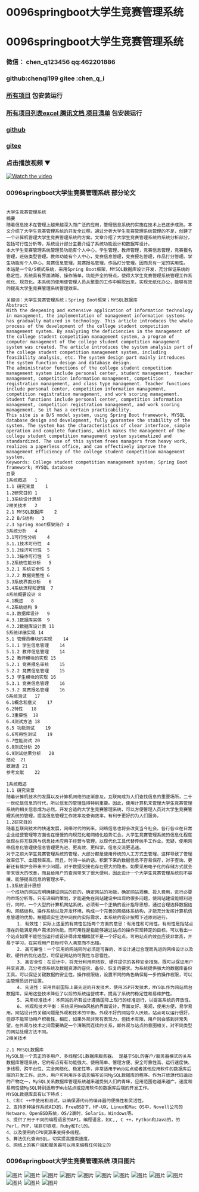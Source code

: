 # 0096springboot大学生竞赛管理系统


# 0096springboot大学生竞赛管理系统

### 微信： chen_q123456  qq:462201886
### github:chenqi199 gitee :chen_q_i

### [所有项目](https://github.com/GraduationProject-springboot/allSpringbootProjects) 包安装运行

### [所有项目列表excel 腾讯文档 项目清单](https://docs.qq.com/sheet/DSHRFSVZ5aEVYT3N3?tab=BB08J2) 包安装运行

### [github](https://chenqi199.github.io)

### [gitee](https://gitee.com/chen_q_i)

### 点击播放视频 ▼
[![Watch the video](https://i.sstatic.net/Vp2cE.png)](https://player.bilibili.com/player.html?isOutside=true&aid=BV16ia6epENY&bvid=BV16ia6epENY&cid=500001610579426&p=97)



### 0096springboot大学生竞赛管理系统 部分论文
```

﻿大学生竞赛管理系统
摘要
随着信息技术在管理上越来越深入而广泛的应用，管理信息系统的实施在技术上已逐步成熟。本文介绍了大学生竞赛管理系统的开发全过程。通过分析大学生竞赛管理系统管理的不足，创建了一个计算机管理大学生竞赛管理系统的方案。文章介绍了大学生竞赛管理系统的系统分析部分，包括可行性分析等，系统设计部分主要介绍了系统功能设计和数据库设计。
本大学生竞赛管理系统管理员功能有个人中心，学生管理，教师管理，竞赛信息管理，竞赛报名管理，班级类型管理。教师功能有个人中心，竞赛信息管理，竞赛报名管理，作品打分管理。学生功能有个人中心，竞赛信息管理，竞赛报名管理，作品打分管理。因而具有一定的实用性。
本站是一个B/S模式系统，采用Spring Boot框架，MYSQL数据库设计开发，充分保证系统的稳定性。系统具有界面清晰、操作简单，功能齐全的特点，使得大学生竞赛管理系统管理工作系统化、规范化。本系统的使用使管理人员从繁重的工作中解脱出来，实现无纸化办公，能够有效的提高大学生竞赛管理系统管理效率。

关键词：大学生竞赛管理系统；Spring Boot框架；MYSQL数据库
Abstract
With the deepening and extensive application of information technology in management, the implementation of management information systems has gradually matured in technology. This article introduces the whole process of the development of the college student competition management system. By analyzing the deficiencies in the management of the college student competition management system, a program of computer management of the college student competition management system was created. The article introduces the system analysis part of the college student competition management system, including feasibility analysis, etc. The system design part mainly introduces the system function design and database design.
The administrator functions of the college student competition management system include personal center, student management, teacher management, competition information management, competition registration management, and class type management. Teacher functions include personal center, competition information management, competition registration management, and work scoring management. Student functions include personal center, competition information management, competition registration management, and work scoring management. So it has a certain practicability.
This site is a B/S model system, using Spring Boot framework, MYSQL database design and development, fully guarantee the stability of the system. The system has the characteristics of clear interface, simple operation and complete functions, which makes the management of the college student competition management system systematized and standardized. The use of this system frees managers from heavy work, realizes a paperless office, and can effectively improve the management efficiency of the college student competition management system.
Keywords: College student competition management system; Spring Boot framework; MYSQL database
目录
1系统概述	1
1.1 研究背景	1
1.2研究目的	1
1.3系统设计思想	1
2相关技术	2
2.1 MYSQL数据库	2
2.2 B/S结构	3
2.3 Spring Boot框架简介	4
3系统分析	4
3.1可行性分析	4
3.1.1技术可行性	4
3.1.2经济可行性	5
3.1.3操作可行性	5
3.2系统性能分析	5
3.2.1 系统安全性	5
3.2.2 数据完整性	6
3.3系统界面分析	6
3.4系统流程和逻辑	7
4系统概要设计	8
4.1概述	8
4.2系统结构	9
4.3.数据库设计	9
4.3.1数据库实体	9
4.3.2数据库设计表	11
5系统详细实现	14
5.1 管理员模块的实现	14
5.1.1 学生信息管理	14
5.1.2 教师信息管理	14
5.2 教师模块的实现	15
5.2.1 竞赛报名审核	15
5.2.2 竞赛信息管理	15
5.3 学生模块的实现	16
5.3.1 竞赛信息管理	16
5.3.2 竞赛报名管理	16
6系统测试	17
6.1概念和意义	17
6.2特性	18
6.3重要性	18
6.4测试方法	18
6.5 功能测试	19
6.6可用性测试	19
6.7性能测试	20
6.8测试分析	20
6.9测试结果分析	20
结论	21
致谢语	21
参考文献	22

1系统概述
1.1 研究背景
随着计算机技术的发展以及计算机网络的逐渐普及，互联网成为人们查找信息的重要场所，二十一世纪是信息的时代，所以信息的管理显得特别重要。因此，使用计算机来管理大学生竞赛管理系统的相关信息成为必然。开发合适的大学生竞赛管理系统，可以方便管理人员对大学生竞赛管理系统的管理，提高信息管理工作效率及查询效率，有利于更好的为人们服务。
1.2研究目的
随着互联网技术的快速发展，网络时代的到来，网络信息也将会改变当今社会。各行各业在日常企业经营管理等方面也在慢慢的向规范化和网络化趋势汇合。大学生竞赛管理系统的信息化程度体现在将互联网与信息技术应用于经营与管理，以现代化工具代替传统手工作业。无疑，使用网络信息化管理使信息管理更先进、更高效、更科学，信息交流更迅速。
对于之前大学生竞赛管理系统的管理，大部分都是使用传统的人工方式去管理，这样导致了管理效率低下、出错频率高。而且，时间一长的话，积累下来的数据信息不容易保存，对于查询、更新还有维护会带来不少问题。对于数据交接也存在很大的隐患。如果采用电子化的存储方式就会带来很大的改善，而且给用户的查询带来了很大便利，因此设计一个大学生竞赛管理系统刻不容缓，能够提高信息的管理水平。
1.3系统设计思想
一个成功的网站应明确建设网站的目的，确定网站的功能，确定网站规模、投入费用，进行必要的市场分析等。只有详细的策划，才能避免在网站建设中出现的很多问题，使网站建设能顺利进行。同时，一个大型的计算机网站系统，必须有一个正确的设计指导思想，通过合理选择数据结构、网络结构、操作系统以及开发环境，构成一个完善的网络体系结构，才能充分发挥计算机信息管理的优势。根据现实生活中网民的实际需求，本系统的设计按照下述原则进行。
    1. 有效性：实际上这里的有效性包括两个方面的意思：有用性和可用性。有用性是指站点潜在的能满足用户需求的功能，而可用性是指能够通过站点的操作实现特定的目标。可以看出一个站点如果不能恰当运行或设计得非常槽糕就不是一个好站点。可用站点的效益应该非常高，并易于学习，在实现用户目标时令人满意而不出错。
    2. 高可靠性：一个实用的网站同时必须是可靠的，本设计通过合理而先进的网络设计以及软、硬件的优化选型，可保证网站的可靠性与容错性。
    3. 高安全性：在设计中，将充分利用网络软、硬件提供的各种安全措施，既可以保证用户共享资源，充分考虑系统及数据资源的容灾、备份、恢复的要求。为系统提供强大的数据库备份工具。可以保证关键数据的安全性。操作权限级，设置不同的角色确保每一步的操作权限，可以由管理员进行设置。
    4. 先进性：采用目前国际上最先进的开发技术，使用JSP开发技术，MYSQL作为网站后台数据库。采用这些技术降低了以后的系统运营成本，提高了系统的稳定性和易维护性。
    5. 采用标准技术：本网站的所有设计遵循国际上现行的标准进行，以提高系统的开放性。
    6. 外观和技术平衡：系统采用Web风格的界面设计，界面友好、美观，使用方便，易学易用。网站设计的关键问题是外观和技术的平衡。外现不好的网站令人厌烦，站点可以运行很好，但却不能带动用户积极性，相反，如果外观非常有表现力，但技术有限，用户则会感到非常失望。在外观与技术之间需要确定一个清晰而连续的关系，即外观与站点的意图相关，对不同类型的网站处理方法不同。
2相关技术

2.1 MYSQL数据库
MySQL是一个真正的多用户、多线程SQL数据库服务器。 是基于SQL的客户/服务器模式的关系数据库管理系统，它的有点有有功能强大、使用简单、管理方便、安全可靠性高、运行速度快、多线程、跨平台性、完全网络化、稳定性等，非常适用于Web站点或者其他应用软件的数据库后端的开发工作。此外，用户可利用许多语言编写访问MySQL数据库的程序。作为开放源代码运动的产物之一，MySQL关系数据库管理系统越来越受到人们的青睐，应用范围也越来越广。速度和易用性使MySQL特别适用于Web站点或应用软件的数据库后端的开发工作。
MYSQL数据库具有以下特点：
1、C和C ++中使用和测试，以确保源代码的编译器的便携性和灵活性。
2、支持多种操作系统AIX的，FreeBSD下，HP-UX，Linux和Mac OS中，Novell公司的Netware，OpenBSD系统，OS/2裹时，Solaris，Windows等。
3、提供了用于不同的编程语言的API。编程语言，如C,, C ++，Python和Java的，的Perl，PHP，埃菲尔铁塔，Ruby和Tcl的。
4、以及使用的CPU资源来支持多线程。
5、算法优化查询SQL，切实提高搜索速度。
6、网络上的客户端和服务器可以用来编程任何独立的

```
### 0096springboot大学生竞赛管理系统 项目图片
![图片](/images/0096springbootimg_001.jpg)
![图片](/images/0096springbootimg_003.jpg)
![图片](/images/0096springbootimg_002.jpg)
![图片](/images/0096springbootimg_012.jpg)
![图片](/images/0096springbootimg_006.jpg)
![图片](/images/0096springbootimg_007.jpg)
![图片](/images/0096springbootimg_013.jpg)
![图片](/images/0096springbootimg_005.jpg)
![图片](/images/0096springbootimg_011.jpg)
![图片](/images/0096springbootimg_010.jpg)
![图片](/images/0096springbootimg_004.jpg)
![图片](/images/0096springbootimg_009.jpg)
![图片](/images/0096springbootimg_008.jpg)








